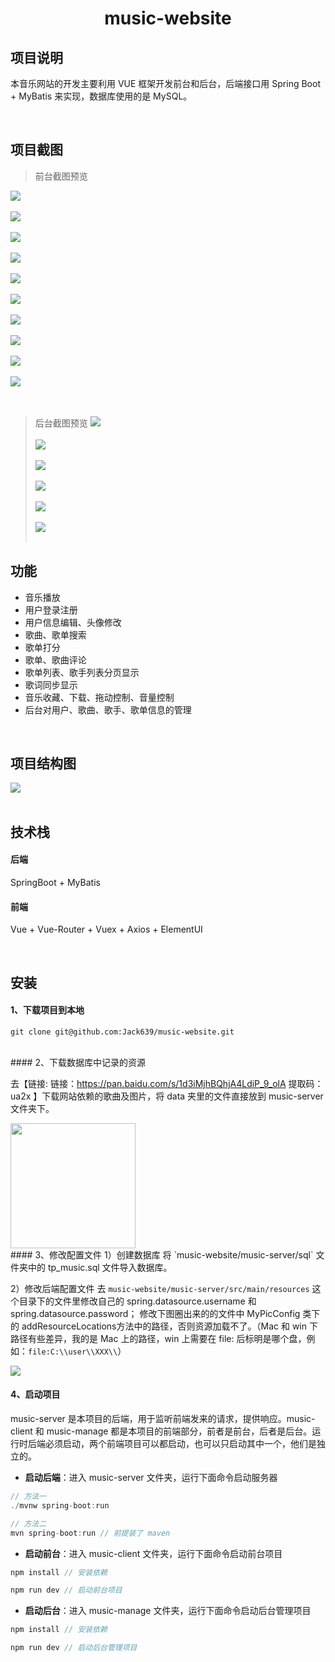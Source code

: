 <h1 align="center">music-website</h1>


## 项目说明

本音乐网站的开发主要利用 VUE 框架开发前台和后台，后端接口用 Spring Boot + MyBatis 来实现，数据库使用的是 MySQL。

<br/>

## 项目截图

> 前台截图预览

![](https://tva1.sinaimg.cn/large/007S8ZIlly1geec0a2vd9j31c00u0n4z.jpg)<br/>
<br/>
![](https://tva1.sinaimg.cn/large/007S8ZIlly1geec0qtdxrj31c00u07wj.jpg)<br/>
<br/>
![](https://tva1.sinaimg.cn/large/007S8ZIlly1geec19x0e6j31c00u0npe.jpg)<br/>
<br/>
![](https://tva1.sinaimg.cn/large/007S8ZIlly1geec1nmbt4j31c00u0hcf.jpg)<br/>
<br/>
![](https://tva1.sinaimg.cn/large/007S8ZIlly1geec1yc0gkj31c00u0kjm.jpg)<br/>
<br/>
![](https://tva1.sinaimg.cn/large/007S8ZIlly1geec29vvdtj31c00u0nok.jpg)<br/>
<br/>
![](https://tva1.sinaimg.cn/large/007S8ZIlly1geec2ixqk1j31c00u0qf8.jpg)<br/>
<br/>
![](https://tva1.sinaimg.cn/large/007S8ZIlly1geec31i06gj31c00u0wtw.jpg)<br/>
<br/>
![](https://tva1.sinaimg.cn/large/007S8ZIlly1geec3ozxt9j31c00u0qbv.jpg)<br/>
<br/>
![](https://tva1.sinaimg.cn/large/007S8ZIlly1geec41r7onj31c00u047y.jpg)<br/>
<br/>
<br/>
> 后台截图预览
![](https://tva1.sinaimg.cn/large/006tNbRwly1g9hhhu4n7tj31c00u04qq.jpg)<br/><br/>
![](https://tva1.sinaimg.cn/large/007S8ZIlly1ghrnrvgflvj31c00u0jzh.jpg)<br/><br/>
![](https://tva1.sinaimg.cn/large/007S8ZIlly1ghrns4ycpkj31c00u0qjl.jpg)<br/><br/>
![](https://tva1.sinaimg.cn/large/007S8ZIlly1ghrnsfearcj31c00u0axt.jpg)<br/><br/>
![](https://tva1.sinaimg.cn/large/007S8ZIlly1ghrnsq6s3sj31c00u0tmu.jpg)<br/><br/>
![](https://tva1.sinaimg.cn/large/007S8ZIlly1ghrnszq403j31c00u07nq.jpg)<br/> <br/>
## 功能

- 音乐播放
- 用户登录注册
- 用户信息编辑、头像修改
- 歌曲、歌单搜索
- 歌单打分
- 歌单、歌曲评论
- 歌单列表、歌手列表分页显示
- 歌词同步显示
- 音乐收藏、下载、拖动控制、音量控制
- 后台对用户、歌曲、歌手、歌单信息的管理

<br/>

## 项目结构图
![](https://user-images.githubusercontent.com/30720696/126030735-4f59598e-8429-4ead-b514-a542d6d1d1c7.png)
<br/> 
<br/>

## 技术栈

#### 后端

SpringBoot + MyBatis

#### 前端

Vue + Vue-Router + Vuex + Axios +  ElementUI

<br/>

## 安装

#### 1、下载项目到本地

```
git clone git@github.com:Jack639/music-website.git
```
<br/>
#### 2、下载数据库中记录的资源

去【链接: 链接：https://pan.baidu.com/s/1d3iMjhBQhjA4LdiP_9_olA 
提取码：ua2x 】下载网站依赖的歌曲及图片，将 data 夹里的文件直接放到 music-server 文件夹下。

<img src="https://tva1.sinaimg.cn/large/007S8ZIlly1gekwp2wqxuj311v0u0du2.jpg" height="200px"/>
<br/>
#### 3、修改配置文件
1）创建数据库
将 `music-website/music-server/sql` 文件夹中的 tp_music.sql 文件导入数据库。

2）修改后端配置文件
去 `music-website/music-server/src/main/resources` 这个目录下的文件里修改自己的 spring.datasource.username 和 spring.datasource.password；
修改下图圈出来的的文件中 MyPicConfig 类下的 addResourceLocations方法中的路径，否则资源加载不了。（Mac 和 win 下路径有些差异，我的是 Mac 上的路径，win 上需要在 file: 后标明是哪个盘，例如：`file:C:\\user\\XXX\\`）

![](https://tva1.sinaimg.cn/large/00831rSTly1gd38cq6yhrj31zk0juk02.jpg)
<br/>
#### 4、启动项目

music-server 是本项目的后端，用于监听前端发来的请求，提供响应。music-client 和 music-manage 都是本项目的前端部分，前者是前台，后者是后台。运行时后端必须启动，两个前端项目可以都启动，也可以只启动其中一个，他们是独立的。

- **启动后端**：进入 music-server 文件夹，运行下面命令启动服务器

```js
// 方法一
./mvnw spring-boot:run

// 方法二
mvn spring-boot:run // 前提装了 maven
```

- **启动前台**：进入 music-client 文件夹，运行下面命令启动前台项目

```js
npm install // 安装依赖

npm run dev // 启动前台项目
```

- **启动后台**：进入 music-manage 文件夹，运行下面命令启动后台管理项目

```js
npm install // 安装依赖

npm run dev // 启动后台管理项目
```

<br/>




